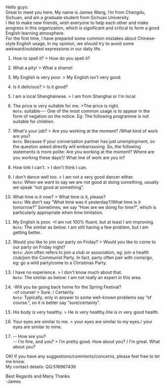 Hello guys:  
Great to meet you here. My name is James Wang, I’m from Chengdu,
Sichuan, and am a graduate student from Sichuan University.  
I like to make new friends, wish everyone to help each other and make
progress in this organization, which is significant and critical to
form a good English learning atmosphere.  
For the first time, I have prepared some common mistakes about
Chinese-style English usage, In my opinion, we should try to avoid
some awkward/outdated expressions in our daily life.  

1. How to spell it?  > How do you spell it?

2. What a pity! > What a shame!

3. My English is very poor. > My English isn't very good. 

4. Is it delicious? > Is it good?

5. I am a local Shanghainese. > I am from Shanghai or I'm local. 

6. The price is very suitable for me. >The price is right.  
   `Note`: suitable--- One of the most common usage is to appear in the form of negation on the notice. Eg: The following programme is not suitable for children. 

7. What's your job? > Are you working at the moment? /What kind of
work are you?  
   `Note`: Because if your conversation partner has just unemployment, so the question asked directly will embarrassing. So, the following statements is more polite: Are you working at the moment? Where are you working these days?/ What line of work are you in?
　　
8. How tink I can't. > I don't think I can.  
      
12. I don't dance well too. > I am not a very good dancer either.  
    `Note`: When we want to say we are not good at doing something, usually we speak “not good at something”.

13. What time is it now? > What time is it, please?  
    `Note`: We don’t say “What time was it yesterday?/What time is it tomorrow?” Sometimes, we say “How are we doing for time?”, which is particularly appropriate when time limitation.

14. My English is poor. >I am not 100% fluent, but at least I am
    improving.  
    `Note`: The similar as below: I am still having a few problem, but I am getting better.

15. Would you like to join our party on Friday? > Would you like to
    come to our party on Friday night?  
    `Note`: Join often refers to join a club or association, eg: join a health club/join the Communist Party. In fact, party often pair with come/go, eg: go a wild party/come to a Christmas Party.

16. I have no experience. > I don't know much about that.  
    `Note`: The similar as below: I am not really an expert in this area.

17. -Will you be going back home for the Spring Festival?  
    -of course! > Sure. / Certainly.  
    `Note`: Typically, only in answer to some well-known problems say “of course.”, so it is better say “sure/certainly”.

18. His body is  very healthy. > He is very healthy./He is in very good health.

19. Your eyes are similar to me. > your eyes are similar to my eyes./ your eyes are similar to mine.

20.  -- How are you?  
     -- I’m fine, and you? > I’m pretty good. How about you? / I’m
     great. What about you?  

OK! If you have any suggestions/comments/concerns, please feel free to let me know.   
My contact details:  QQ:516967436  

Best Regards and Many Thanks  
-James 
